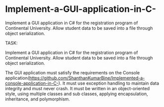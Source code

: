 # Implement-a-GUI-application-in-C-
Implement a GUI application in C# for the registration program of Continental University. Allow student data to be saved into a file through object serialization.

TASK:

Implement a GUI application in C# for the registration program of Continental University. Allow student data to be saved into a file through object serialization.

The GUI application must satisfy the requirements on the Console application(https://github.com/ShanthanKumarBine/Implemented-a-console-application-in-C-). It must use exception handling to maintain data integrity and must never crash. It must be written in an object-oriented style, using multiple classes and sub classes, applying encapsulation, inheritance, and polymorphism.
